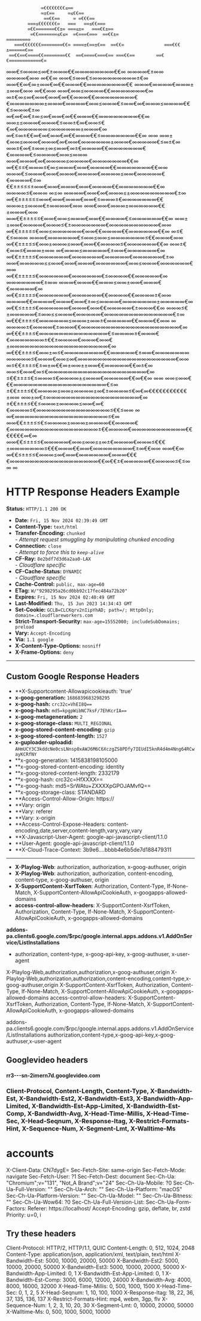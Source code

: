              
                 ∞€€€€€€€€≤∞∞                                                                       
                 ∞±€∞∞     ∞≤€€∞∞                                                                  
                  ∞∞€€∞∞     ∞ ∞€€€∞∞                                                              
            ∞∞∞≤€€€€€€€∞   ∞∞∞   ∞∞≤€€∞∞∞                                                          
            ∞€€∞∞∞∞∞∞∞€€±∞ ∞∞∞≤±∞   ∞∞∞€€±∞∞                                                       
             ∞€€∞∞∞∞∞∞∞≤€≤∞  ∞€∞∞∞€∞∞∞  ∞∞€€±∞                      ∞∞∞∞∞∞∞∞∞                      
       ∞∞∞€€€€€€€∞∞∞∞∞∞∞∞€€∞ ∞∞∞∞±€∞∞±€∞∞  ∞∞€€∞               ∞∞∞€€€±∞∞∞∞∞∞€∞∞                    
     ∞∞€€∞∞€∞∞∞∞€€∞∞∞∞∞∞∞∞€€  ∞∞€∞∞∞∞€∞∞∞€∞∞ ∞∞∞€€∞∞        ∞∞€€∞∞∞∞∞∞∞∞∞∞∞∞€∞                     
   ∞∞€≤∞∞∞≤∞€±∞∞∞€€∞∞∞∞∞∞∞∞€€∞ ∞∞∞∞€±∞∞ ∞∞∞∞€∞∞  ∞€€∞     ∞∞€≤∞∞€≤∞∞∞∞∞∞∞∞∞±€∞                     
 ∞∞€€∞€∞±∞∞€∞€€∞∞∞€€∞∞∞∞∞∞∞∞€€ ∞∞∞€∞∞∞∞€∞∞∞±±∞∞€∞∞ ∞€€∞∞ ∞∞€∞∞≤∞∞∞∞€€∞∞∞∞∞∞∞€∞                     
∞±€∞≤∞€∞∞€∞∞€∞€€∞∞∞€€∞∞∞∞∞∞∞∞€€∞∞∞∞∞∞∞±∞∞∞€∞∞∞∞€∞∞≤∞∞∞€≤∞∞€∞€∞∞∞≤∞∞∞∞€€€≤∞∞∞€±∞                    
∞€∞€∞€±∞≤∞€∞∞€∞€€∞∞∞€€∞∞∞∞∞∞∞∞€€∞ ∞∞±≤∞∞∞€∞∞∞€≤∞∞±€∞€∞∞≤€€∞€∞∞∞∞∞∞≤∞∞∞∞∞∞±∞∞∞€∞                    
 ∞€≤∞±€€∞€∞€∞∞€∞€€∞∞∞€€≤∞∞∞∞∞∞∞€€∞ ∞∞ ∞∞±€∞∞≤∞∞∞€∞∞∞€∞€∞∞€∞∞∞∞∞∞±∞∞∞€∞∞∞∞∞€≤∞±€∞                   
 ∞∞±€∞€±∞∞±∞≤∞∞€∞±€∞∞∞∞€€∞∞∞∞∞∞∞€€∞∞∞∞€≤∞∞∞∞€∞∞≤∞∞∞ ∞∞€∞∞∞€∞€∞∞∞∞≤∞∞∞∞€∞∞∞∞∞∞∞€€∞                  
∞€€≤≤€∞∞∞≤€∞≤∞∞∞€∞∞€∞∞∞∞€€∞∞∞∞∞∞∞€€∞∞  ∞∞∞€≤∞∞∞€∞∞€∞∞∞€∞∞∞∞€∞∞∞∞≤∞∞€∞∞∞∞∞€€∞∞∞∞€≤∞                 
€€±±≤≤≤±∞∞€∞∞€∞∞∞€∞∞€∞∞∞∞€€∞∞∞∞∞∞∞€€∞    ∞∞∞∞≤€∞∞∞  ∞≤∞ ∞∞∞∞€∞∞€∞€∞∞∞≤±∞∞∞∞∞∞∞∞∞€±∞                
∞€€±±±≤≤≤∞∞€∞∞€∞∞∞€∞∞€≤∞∞∞±€∞∞∞∞∞∞∞€€    ∞∞∞±≤∞∞∞€±∞∞∞∞€∞∞ ∞∞€∞∞€∞∞∞±∞∞∞∞∞∞€€±∞∞∞€∞∞               
∞∞€€±±±≤≤€∞∞€∞∞≤∞∞∞€∞∞€€∞∞∞∞€≤∞∞∞∞∞∞€€∞       ∞∞±±∞∞€∞∞∞∞€∞∞∞≤€±∞∞∞∞∞∞∞€∞∞∞∞∞∞∞∞∞∞€∞∞              
  ∞€€±±±≤≤€∞∞≤∞∞∞∞∞∞€∞∞€€∞∞∞∞€€∞∞∞∞∞∞€€∞  ∞≤€€≤∞∞∞  ∞∞∞€∞∞∞∞∞∞€≤∞∞≤∞∞≤∞∞∞∞∞∞∞≤€€∞∞∞€∞∞             
   ∞€€±±±≤≤€∞∞±∞∞∞≤∞∞€∞∞€€∞∞∞∞≤€∞∞∞∞∞∞€€∞     ∞∞±€€∞∞≤€∞∞∞±∞∞ ∞€∞∞∞≤∞∞∞∞∞€±∞∞€∞∞∞∞∞∞€∞             
    ∞€€±±±±≤€∞∞∞∞∞∞€∞∞∞∞∞∞€∞∞∞∞∞€∞∞∞∞∞∞€±∞   ∞∞€∞∞∞∞∞≤≤∞∞€∞∞€∞∞∞€∞∞∞∞∞∞€∞∞≤∞∞∞€∞∞∞∞∞∞€∞∞           
     ∞€€±±±±≤€∞∞∞∞∞∞€∞∞∞∞∞∞€≤∞∞∞∞€€∞∞∞∞∞€∞   ∞∞∞∞∞∞∞€±∞∞ ∞∞∞€∞∞∞€€∞∞∞≤∞∞±∞∞€∞∞∞€€∞∞∞∞∞€∞           
      ∞€€≤±±±≤€∞∞∞∞∞∞€∞∞∞∞∞∞€€∞∞∞∞€€∞∞∞∞±€∞∞    ∞∞∞∞€€∞∞∞∞€∞∞∞€∞∞€±∞≤∞∞∞∞€∞∞∞∞∞∞∞±∞∞∞∞∞€∞          
       ∞€€≤±±±≤€∞∞∞∞∞∞€∞∞∞€∞∞€€∞∞∞∞∞€±∞∞∞€€∞  ∞∞∞≤€±∞∞∞∞∞€≤∞∞≤≤∞∞∞€∞∞∞∞∞€∞∞∞∞∞∞∞∞∞∞∞∞∞∞€±∞         
        ∞€€€±±±≤€∞∞∞∞∞∞≤∞∞∞±∞∞±€∞∞∞∞∞€€∞∞∞€€∞∞ ∞   ∞∞∞∞±€∞∞∞∞€±∞∞∞€€∞∞∞∞∞∞∞∞∞∞∞∞∞∞∞∞∞∞∞∞€∞         
         ∞€€€±±±≤€∞∞∞∞∞∞∞∞∞∞∞∞∞∞€≤∞∞∞∞±€∞∞∞€€∞∞∞∞∞∞∞±€€±∞∞∞∞€∞∞∞€∞∞€±∞∞∞∞∞∞∞∞∞∞∞∞∞∞∞∞∞∞∞∞€∞        
          ∞€€€±±±≤€∞∞±∞≤€∞∞∞∞∞∞∞∞€€∞∞∞∞∞€±∞∞€∞∞∞∞∞∞∞ ∞∞∞∞∞≤€∞∞∞€∞∞≤∞€∞∞∞∞∞∞∞∞∞∞∞∞∞∞∞∞∞∞∞∞€∞∞       
           ∞≤€€±±±≤€±∞±∞€€∞±∞∞±±∞∞€€∞∞∞∞∞€€∞±€∞             ∞∞≤€∞∞€∞≤€∞∞∞∞∞∞∞∞∞∞∞∞∞∞∞∞∞∞∞∞€∞       
             ≤€€±±±≤€≤∞∞∞≤€∞∞∞∞±≤∞∞∞€∞∞∞∞∞€€∞€€∞    ∞∞         ∞∞≤∞∞€€€∞∞∞∞∞∞∞∞∞∞∞∞∞∞∞∞∞∞∞€≤∞      
              ±€€±±±≤€€∞∞∞∞≤∞∞±∞∞∞∞±∞€±∞∞∞∞≤€∞€∞€€€€€€€€€€€±∞∞    ∞∞±∞€±∞∞∞∞∞∞∞∞∞∞∞∞∞∞∞∞∞∞∞€∞      
               ±€€±±±≤€€≤∞∞∞±∞∞∞∞≤∞∞€∞€€∞∞∞∞≤€∞∞∞∞∞∞∞∞∞∞∞∞∞∞∞≤€€≤∞∞ ∞ ∞€∞∞∞∞∞∞∞∞∞∞∞∞∞∞∞∞∞∞∞≤€∞     
               ∞∞€€±±±≤≤€≤∞∞∞∞±∞∞∞±∞∞∞∞€€∞∞∞∞€€∞∞∞∞∞∞∞∞∞∞∞∞∞∞∞∞∞∞±€€∞∞∞∞€∞∞∞∞∞∞∞∞∞∞∞€€€€€€€∞€∞     
                ∞∞€€≤±±≤≤€∞∞∞∞∞€∞∞≤∞∞≤±∞±€∞∞∞∞€∞∞∞≤€€€±∞∞∞∞∞∞∞≤€€€∞∞∞€€∞∞€∞∞∞∞∞∞∞∞€±∞€€∞∞ ∞∞€€∞    
                  ∞€€≤±±≤≤€∞∞∞≤∞€∞∞€∞∞∞∞∞∞€∞∞∞€€€€∞∞∞∞∞∞∞∞∞∞∞∞∞∞∞∞∞∞€€∞€€±€∞∞∞∞∞€€∞∞∞∞≤€≤∞  ∞ ∞    



# HTTP Response Headers Example

**Status:** `HTTP/1.1 200 OK`

- **Date:** `Fri, 15 Nov 2024 02:39:49 GMT`
- **Content-Type:** `text/html`
- **Transfer-Encoding:** `chunked`  
  *- Attempt request smuggling by manipulating chunked encoding*
- **Connection:** `close`  
  *- Attempt to force this to `keep-alive`*
- **CF-Ray:** `8e2bdf7d3d6a2aa0-LAX`  
  *- Cloudflare specific*
- **CF-Cache-Status:** `DYNAMIC`  
  *- Cloudflare specific*
- **Cache-Control:** `public, max-age=60`
- **ETag:** `W/"9298295a26cd0bb92c17fec484a72b20"`
- **Expires:** `Fri, 15 Nov 2024 02:40:49 GMT`
- **Last-Modified:** `Thu, 15 Jun 2023 14:34:43 GMT`
- **Set-Cookie:** `GCLB=CLCKqrv2nIipYhAD; path=/; HttpOnly; domain=.cloudflareworkers.com`
- **Strict-Transport-Security:** `max-age=15552000; includeSubDomains; preload`
- **Vary:** `Accept-Encoding`
- **Via:** `1.1 google`
- **X-Content-Type-Options:** `nosniff`
- **X-Frame-Options:** `deny`

---
## Custom Google Response Headers
- **X-Supportcontent-Allowapicookieauth: 'true'
- **x-goog-generation:** `1686839683298295`
- **x-goog-hash:** `crc32c=VhEI8Q==`
- **x-goog-hash:** `md5=kpgpWibNC7ksF/7EhKcrIA==`
- **x-goog-metageneration:** `2`
- **x-goog-storage-class:** `MULTI_REGIONAL`
- **x-goog-stored-content-encoding:** `gzip`
- **x-goog-stored-content-length:** `1527`
- **x-guploader-uploadid:** `AHmUCY3C3kddcNe0csLNnsp0xAWJ6M6C6XczgZS8PDfy7IEUdI5knR4d4m4Nng64RCwayKCRfNY`
- **x-goog-generation: 1415838198105000
- **x-goog-stored-content-encoding: identity
- **x-goog-stored-content-length: 2332179
- **x-goog-hash: crc32c=HfXXXX==
- **x-goog-hash: md5=SrWAtu+ZXXXXpGPOJAMvfQ==
- **x-goog-storage-class: STANDARD
- **Access-Control-Allow-Origin: https://<host>
- **Vary: origin
- **Vary: referer
- **Vary: x-origin
- **Access-Control-Expose-Headers: content-encoding,date,server,content-length,vary,vary,vary
- **X-Javascript-User-Agent: google-api-javascript-client/1.1.0
- **User-Agent: google-api-javascript-client/1.1.0
- **X-Cloud-Trace-Context: 3b9e6....bbbb4e6b5de7d188479311
---


- **X-Playlog-Web**: authorization, authorization, x-goog-authuser, origin  
- **X-Playlog-Web**: authorization, authorization, content-encoding, content-type, x-goog-authuser, origin  
- **X-SupportContent-XsrfToken**: Authorization, Content-Type, If-None-Match, X-SupportContent-AllowApiCookieAuth, x-googapps-allowed-domains  
- **access-control-allow-headers**: X-SupportContent-XsrfToken, Authorization, Content-Type, If-None-Match, X-SupportContent-AllowApiCookieAuth, x-googapps-allowed-domains  

**addons-pa.clients6.google.com/$rpc/google.internal.apps.addons.v1.AddOnService/ListInstallations**
- authorization, content-type, x-goog-api-key, x-goog-authuser, x-user-agent


X-Playlog-Web,authorization,authorization,x-goog-authuser,origin
X-Playlog-Web,authorization,authorization,content-encoding,content-type,x-goog-authuser,origin
X-SupportContent-XsrfToken, Authorization, Content-Type, If-None-Match, X-SupportContent-AllowApiCookieAuth, x-googapps-allowed-domains
access-control-allow-headers: X-SupportContent-XsrfToken, Authorization, Content-Type, If-None-Match, X-SupportContent-AllowApiCookieAuth, x-googapps-allowed-domains

 addons-pa.clients6.google.com/$rpc/google.internal.apps.addons.v1.AddOnService/ListInstallations
 authorization,content-type,x-goog-api-key,x-goog-authuser,x-user-agent

## Googlevideo headers
#### rr3---sn-2imern7d.googlevideo.com
### Client-Protocol, Content-Length, Content-Type, X-Bandwidth-Est, X-Bandwidth-Est2, X-Bandwidth-Est3, X-Bandwidth-App-Limited, X-Bandwidth-Est-App-Limited, X-Bandwidth-Est-Comp, X-Bandwidth-Avg, X-Head-Time-Millis, X-Head-Time-Sec, X-Head-Seqnum, X-Response-Itag, X-Restrict-Formats-Hint, X-Sequence-Num, X-Segment-Lmt, X-Walltime-Ms
 
#
# accounts

X-Client-Data: CN7dygE=
Sec-Fetch-Site: same-origin
Sec-Fetch-Mode: navigate
Sec-Fetch-User: ?1
Sec-Fetch-Dest: document
Sec-Ch-Ua: "Chromium";v="131", "Not_A Brand";v="24"
Sec-Ch-Ua-Mobile: ?0
Sec-Ch-Ua-Full-Version: ""
Sec-Ch-Ua-Arch: ""
Sec-Ch-Ua-Platform: "macOS"
Sec-Ch-Ua-Platform-Version: ""
Sec-Ch-Ua-Model: ""
Sec-Ch-Ua-Bitness: ""
Sec-Ch-Ua-Wow64: ?0
Sec-Ch-Ua-Full-Version-List: 
Sec-Ch-Ua-Form-Factors: 
Referer: https://localhost/
Accept-Encoding: gzip, deflate, br, zstd
Priority: u=0, i

## Try these headers
Client-Protocol: HTTP/2, HTTP/1.1, QUIC
Content-Length: 0, 512, 1024, 2048
Content-Type: application/json, application/xml, text/plain, text/html
X-Bandwidth-Est: 5000, 10000, 20000, 50000
X-Bandwidth-Est2: 5000, 10000, 20000, 50000
X-Bandwidth-Est3: 5000, 10000, 20000, 50000
X-Bandwidth-App-Limited: 0, 1
X-Bandwidth-Est-App-Limited: 0, 1
X-Bandwidth-Est-Comp: 3000, 6000, 12000, 24000
X-Bandwidth-Avg: 4000, 8000, 16000, 32000
X-Head-Time-Millis: 0, 500, 1000, 1500
X-Head-Time-Sec: 0, 1, 2, 5
X-Head-Seqnum: 1, 10, 100, 1000
X-Response-Itag: 18, 22, 36, 37, 135, 136, 137
X-Restrict-Formats-Hint: mp4, webm, 3gp, flv
X-Sequence-Num: 1, 2, 3, 10, 20, 30
X-Segment-Lmt: 0, 10000, 20000, 50000
X-Walltime-Ms: 0, 500, 1000, 5000, 10000


